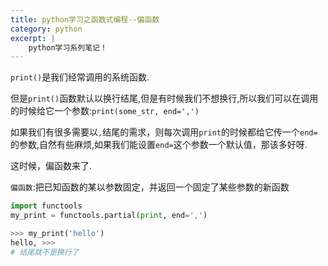 ```yaml
---
title: python学习之函数式编程--偏函数
category: python
excerpt: |
    python学习系列笔记！
---
```



`print()`是我们经常调用的系统函数.

但是`print()`函数默认以换行结尾,但是有时候我们不想换行,所以我们可以在调用的时候给它一个参数:`print(some_str, end=',')`


如果我们有很多需要以`,`结尾的需求，则每次调用`print`的时候都给它传一个`end=`的参数,自然有些麻烦,如果我们能设置`end=`这个参数一个默认值，那该多好呀.

这时候，偏函数来了.

`偏函数`:把已知函数的某以参数固定，并返回一个固定了某些参数的新函数

```python
import functools
my_print = functools.partial(print, end=',')

>>> my_print('hello')
hello, >>>
# 结尾就不是换行了
```
